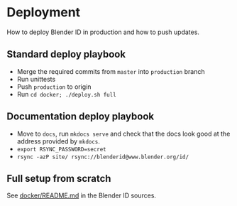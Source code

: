 # Deployment

How to deploy Blender ID in production and how to push updates.


## Standard deploy playbook

* Merge the required commits from `master` into `production` branch
* Run unittests
* Push `production` to origin
* Run `cd docker; ./deploy.sh full`


## Documentation deploy playbook

* Move to `docs`, run `mkdocs serve` and check that the docs look good at the address provided by `mkdocs`.
* `export RSYNC_PASSWORD=secret`
* `rsync -azP site/ rsync://blenderid@www.blender.org/id/`


## Full setup from scratch

See [docker/README.md](https://developer.blender.org/diffusion/BID/browse/master/docker/README.md?as=remarkup)
in the Blender ID sources.
